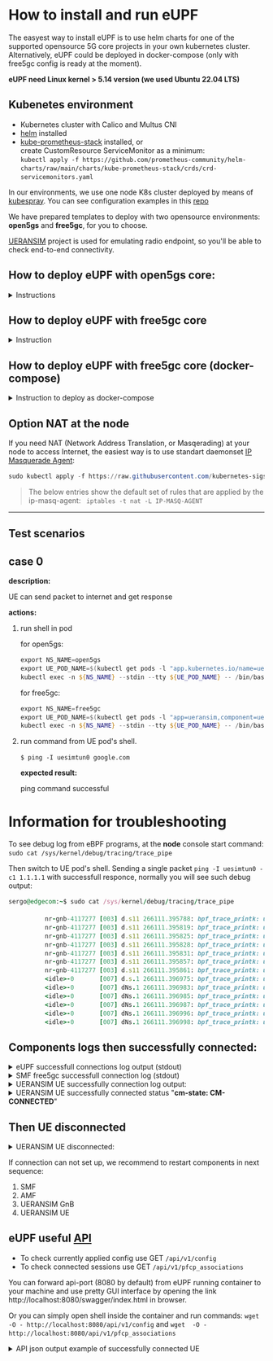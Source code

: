 # How to install and run eUPF
The easyest way to install eUPF is to use helm charts for one of the supported opensource 5G core projects in your own kubernetes cluster.
Alternatively, eUPF could be deployed in docker-compose (only with free5gc config is ready at the moment).

**eUPF need Linux kernel > 5.14 version (we used Ubuntu 22.04 LTS)**

## Kubenetes environment

- Kubernetes cluster with Calico and Multus CNI
- [helm](https://helm.sh/docs/intro/install/) installed
- [kube-prometheus-stack](https://github.com/prometheus-community/helm-charts/tree/main/charts/kube-prometheus-stack) installed, or <br>
  create CustomResource ServiceMonitor as a minimum: <br>
  ```kubectl apply -f https://github.com/prometheus-community/helm-charts/raw/main/charts/kube-prometheus-stack/crds/crd-servicemonitors.yaml```
<!-- - deployed 5g core (open5gs or free5gc) -->

In our environments, we use one node K8s cluster deployed by means of [kubespray](https://github.com/kubernetes-sigs/kubespray). You can see configuration examples in this [repo](https://github.com/edgecomllc/ansible)

We have prepared templates to deploy with two opensource environments: **open5gs** and **free5gc**, for you to choose.

[UERANSIM](https://github.com/aligungr/UERANSIM) project is used for emulating radio endpoint, so you'll be able to check end-to-end connectivity.

## How to deploy eUPF with open5gs core:
<details><summary>Instructions</summary>
<p>

### To deploy:

0. [install helm](https://helm.sh/docs/intro/install/) if it's not
0. add openverso helm repo

   ```
   helm repo add openverso https://gradiant.github.io/openverso-charts/
   helm repo update
   ```

0. install the eUPF chart

   - Option 1, fast pure routing to nodes's network:

      📝 Here we use subnet `10.100.111.0/24` for `n6` ptp type interface as a door to the outer world for our eUPF. And `10.45.0.0/16` addresses for subscribers at UE. So make sure that both IP subnets is not occupied on your node host.

      ```powershell
      helm upgrade --install \
         edgecomllc-eupf .deploy/helm/eupf \
         --values docs/examples/open5gs/eupf-host-nat.yaml \
         -n open5gs \
         --wait --timeout 100s --create-namespace
      ```
      eUPF pod outbound connection is pure routed at the node. There is no address translation inside pod, so we avoid such lack of throughtput.

      If you need Network Address Translation (NAT) function for subscriber's egress traffic, see the chapter [about NAT](#option-nat-at-the-node) below.

   - Option 2, with an additional pod that handles the NAT function:

      📝 Here we use separate container for NAT:

      ```
      kubectl apply -f docs/examples/open5gs/nat.yaml -n open5gs
      ```

      ```powershell
      helm upgrade --install \
         eupf .deploy/helm/eupf \
         --values docs/examples/open5gs/eupf-container-nat.yaml \
         -n open5gs \
         --wait --timeout 100s --create-namespace
      ```

   - Option 3, BGP connection with calico CNI:

      * configure calico backend

      change `calico_backend` parameter to `bird` in configmap with name `calico-config` and then restart all pods with name `calico-node-*`

      * configure Calico BGP

      ```bash
      kubectl apply -f docs/examples/open5gs/calico-bgp.yaml
      ```

      * configure Calico IP Pool for UE devices

      ```bash
      kubectl apply -f docs/examples/open5gs/calico-pools.yaml
      ```

      ```bash
      helm upgrade --install \
         eupf .deploy/helm/eupf \
         --values docs/examples/open5gs/eupf-bgp.yaml \
         -n open5gs \
         --wait --timeout 100s --create-namespace
      ```

1. install open5gs chart

   ```powershell
   helm upgrade --install \
      open5gs openverso/open5gs \
      --values docs/examples/open5gs/open5gs.yaml \
      -n open5gs \
      --version 2.0.12 \
      --wait --timeout 100s --create-namespace
   ```

2. install ueransim chart

   ```powershell
   helm upgrade --install \
      ueransim openverso/ueransim-gnb \
      --values docs/examples/open5gs/ueransim-gnb.yaml \
      -n open5gs \
      --version 0.2.5 \
      --wait --timeout 100s --create-namespace
   ```

### To undeploy everything:

```
helm  uninstall open5gs ueransim edgecomllc-eupf -n open5gs
kubectl delete -f docs/examples/open5gs/nat.yaml
```
### Notes
📝 Pod's interconnection. openverso-charts uses default interfaces of your kubernetes cluster. It is Calico CNI interfaces in our environment, type ipvlan. And it uses k8s services names to resolve endpoints.


For more details refer to openverso-charts [Open5gs and UERANSIM](https://gradiant.github.io/openverso-charts/open5gs-ueransim-gnb.html)

### Option add second network slice
This will install eUPF2, SMF2 and UE2 with slice `sd: 112233`. UEs subnet is `10.46.0.1/16`
```powershell
helm upgrade --install \
   eupf2 .deploy/helm/universal-chart \
   --values docs/examples/open5gs/eupf2-rout-static.yml \
   -n open5gs \
   --wait --timeout 100s 

helm upgrade --install \
   smf2 openverso/open5gs-smf \
   --values docs/examples/open5gs/smf2slice-open5gs.yaml \
   -n open5gs \
   --set image.tag=2.6.2 \
   --version 2.0.10 \
   --wait --timeout 100s 
kubectl apply -f docs/examples/open5gs/smf2-cm.yaml -n open5gs

kubectl apply -f docs/examples/open5gs/smf1-cm.yaml -n open5gs

helm upgrade --install -n open5gs ueransim-ues2 openverso/ueransim-ues \
   --values docs/examples/open5gs/ueransim-ue2.yaml \
   --wait --timeout 100s 
```
To undeploy second slice:
`helm  uninstall smf2 ueransim-ues2 eupf2 -n open5gs`

</p>
</details>

## How to deploy eUPF with free5gc core
<details><summary>Instruction</summary>
<p>

<!-- --this module is not needed for our eUPF --
### Prepare nodes

You should compile and install gtp5g kernel module on every worker node:

```powershell
apt-get update; apt-get install git build-essential -y; \
cd /tmp; \
git clone --depth 1 --branch v0.7.3 https://github.com/free5gc/gtp5g.git; \
cd gtp5g/; \
make && make install
```

check that the module is loaded:

`lsmod | grep ^gtp5g`
-->
### Deploy in Kubernetes cluster

Deployment configuration is derived from towards5gs-helm project [Setup free5gc](https://github.com/Orange-OpenSource/towards5gs-helm/blob/main/docs/demo/Setup-free5gc-on-multiple-clusters-and-test-with-UERANSIM.md)
![Architecture](pictures/Setup-free5gc-on-multiple-clusters-and-test-with-UERANSIM-Architecture.png)


0. [install helm](https://helm.sh/docs/intro/install/) if it's not
0. add towards5gs helm repo

	```powershell
	helm repo add towards5gs https://raw.githubusercontent.com/Orange-OpenSource/towards5gs-helm/main/repo/
	helm repo update
	```

0. install eUPF chart

   - Option 1, fast pure routing to nodes's network:

	```powershell
	helm upgrade --install \
		edgecomllc-eupf .deploy/helm/eupf \
		--values docs/examples/free5gc/eupf-host-nat.yaml \
		-n free5gc \
		--wait --timeout 100s --create-namespace
	```

     📝 Here we use subnet `10.100.100.0/24` for `n6` ptp type interface as a door to the outer world for our eUPF. And `10.1.0.0/16` addresses for subscribers at UE. So make sure that both IP subnets is not occupied on your node host.

     eUPF pod outbound connection is pure routed at the node. There is no address translation inside pod, so we avoid such lack of throughtput.

      If you need Network Address Translation (NAT) function for subscriber's egress traffic, see the chapter [about NAT](#option-nat-at-the-node) below.

   - Option 2, with an additional pod that handles the NAT function:

      📝 Here we use separate container for NAT:

   ```
   kubectl apply -f docs/examples/free5gc/nat.yaml
   ```

	```powershell
	helm upgrade --install \
		edgecomllc-eupf .deploy/helm/eupf \
		--values docs/examples/free5gc/eupf-container-nat.yaml \
		-n free5gc \
		--wait --timeout 100s --create-namespace
	```

1. install free5gc chart

	```powershell
	helm upgrade --install \
		free5gc towards5gs/free5gc \
		--values docs/examples/free5gc/free5gc-single.yaml \
		-n free5gc \
		--version 1.1.6 \
		--wait --timeout 100s --create-namespace
	```

2. create subscriber in free5gc via WebUI

   redirect port from webui pod to localhost

   ```powershell
   kubectl port-forward service/webui-service 5000:5000 -n free5gc
   ```

   open http://127.0.0.1:5000 in your browser (for auth use user "admin" with password "free5gc"), go to menu "subscribers", click "new subscriber", leave all values as is, press "submit"

   close port forward with `Ctrl + C`

3. install ueransim chart

	```powershell
	helm upgrade --install \
		ueransim towards5gs/ueransim \
		--values docs/examples/free5gc/ueransim.yaml \
		-n free5gc \
		--version 2.0.17 \
		--wait --timeout 100s --create-namespace
	```

### To undeploy everything

```
helm uninstall free5gc ueransim edgecomllc-eupf -n free5gc
```
📝 Pod's interconnection. towards5gs-helm uses separate subnets with ipvlan type interfaces with internal addressing.
The only added is ptp type interface `n6` as a door to the outer world for our eUPF.

### Option add second network slice
1. This will install eUPF2 with slice `sd: 112233`. UEs subnet is `10.2.0.0/16`
    ```powershell
    helm upgrade --install \
      eupf2 .deploy/helm/universal-chart \
      --values docs/examples/free5gc/eupf2-rout-static.yaml \
      -n free5gc \
      --wait --timeout 100s 
    ```
1. Create subscriber in free5gc via WebUI: go to menu "subscribers", click "new subscriber", leave all values as is, except SUPI (IMSI)* : `208930000000004` & SD* : `112233`, press "submit".

1. Open UE's console and put
`nr-ue -c ue.yaml -n 1 -i 208930000000004 &` <br>
New `uesimtun1` interface will appear with IP address from 10.2.0.0

To undeploy second eUPF:
`helm  uninstall eupf2 -n free5gc`

</p>
</details>
</p>

## How to deploy eUPF with free5gc core (docker-compose)

<details><summary>Instruction to deploy as docker-compose</summary>
<p>

### Deploy as docker-compose
Prerequisites

As metioned in free5gc::docker-compose repo:
- Prepared [GTP5G kernel module](https://github.com/free5gc/gtp5g): needed to run the UPF
- [Docker Engine](https://docs.docker.com/engine/install): needed to run the Free5GC containers
- [Docker Compose v2](https://docs.docker.com/compose/install): needed to bootstrap the free5GC stack

Actually we use vanilla free5gc::docker-compose with some overrides(see docker-compose.override.yml):
- free5gc-upf service is disabled
- edgecom-upf service is added
- edgecom-nat service is added
- grafana & prometheus services are added

So you can clone free5gc docker-compose and test free5gc upf, then add edgecom override files and feel the differences.

0. pull repository: `git clone https://github.com/edgecomllc/free5gc-compose.git`
0. Run containers based on docker hub images:
   ```bash
   cd free5gc-compose
   docker compose pull
   docker compose up -d
   ```
### To undeploy everything
   ```
   docker compose rm
   ```
</p>
</details>


## Option NAT at the node

If you need NAT (Network Address Translation, or Masqerading) at your node to access Internet, the easiest way is to use standart daemonset [IP Masquerade Agent](https://kubernetes.io/docs/tasks/administer-cluster/ip-masq-agent/):
```powershell
sudo kubectl apply -f https://raw.githubusercontent.com/kubernetes-sigs/ip-masq-agent/master/ip-masq-agent.yaml
```
   > The below entries show the default set of rules that are applied by the ip-masq-agent:
    ` iptables -t nat -L IP-MASQ-AGENT`

---

## Test scenarios

## case 0

<b>description:</b>

UE can send packet to internet and get response

<b>actions:</b>

1. run shell in pod

   for open5gs:
   ```powershell
   export NS_NAME=open5gs
   export UE_POD_NAME=$(kubectl get pods -l "app.kubernetes.io/name=ueransim-gnb,app.kubernetes.io/component=ues" --output=jsonpath="{.items..metadata.name}" -n ${NS_NAME})
   kubectl exec -n ${NS_NAME} --stdin --tty ${UE_POD_NAME} -- /bin/bash
   ```

   for free5gc:

   ```powershell
   export NS_NAME=free5gc
   export UE_POD_NAME=$(kubectl get pods -l "app=ueransim,component=ue" --output=jsonpath="{.items..metadata.name}" -n ${NS_NAME})
   kubectl exec -n ${NS_NAME} --stdin --tty ${UE_POD_NAME} -- /bin/bash
   ```

1. run command from UE pod's shell.

   `$ ping -I uesimtun0 google.com`


   <b>expected result:</b>

   ping command successful

# Information for troubleshooting

To see debug log from eBPF programs, at the **node** console start command:
`sudo cat /sys/kernel/debug/tracing/trace_pipe`

Then switch to UE pod's shell. Sending a single packet `ping -I uesimtun0 -c1 1.1.1.1` with successfull responce, normally you will see such debug output:
```ruby
sergo@edgecom:~$ sudo cat /sys/kernel/debug/tracing/trace_pipe

          nr-gnb-4117277 [003] d.s11 266111.395788: bpf_trace_printk: upf: gtp-u received
          nr-gnb-4117277 [003] d.s11 266111.395819: bpf_trace_printk: upf: gtp pdu [ 10.100.50.236 -> 10.100.50.233 ]
          nr-gnb-4117277 [003] d.s11 266111.395825: bpf_trace_printk: upf: uplink session for teid:1 far:1 headrm:0
          nr-gnb-4117277 [003] d.s11 266111.395828: bpf_trace_printk: upf: far:1 action:2 outer_header_creation:0
          nr-gnb-4117277 [003] d.s11 266111.395831: bpf_trace_printk: upf: qer:1 gate_status:0 mbr:200000000
          nr-gnb-4117277 [003] d.s11 266111.395857: bpf_trace_printk: upf: bpf_fib_lookup 10.1.0.1 -> 1.1.1.1: nexthop: 10.100.100.1
          nr-gnb-4117277 [003] d.s11 266111.395861: bpf_trace_printk: upf: bpf_redirect: if=6 18446669071770913972 -> 18446669071770913978
          <idle>-0       [007] d.s.1 266111.396975: bpf_trace_printk: upf: downlink session for ip:10.1.0.1  far:2 action:2
          <idle>-0       [007] dNs.1 266111.396983: bpf_trace_printk: upf: qer:0 gate_status:0 mbr:0
          <idle>-0       [007] dNs.1 266111.396985: bpf_trace_printk: upf: use mapping 10.1.0.1 -> TEID:1
          <idle>-0       [007] dNs.1 266111.396987: bpf_trace_printk: upf: send gtp pdu 10.100.50.233 -> 10.100.50.236
          <idle>-0       [007] dNs.1 266111.396996: bpf_trace_printk: upf: bpf_fib_lookup 10.100.50.233 -> 10.100.50.236: nexthop: 10.100.50.236
          <idle>-0       [007] dNs.1 266111.396998: bpf_trace_printk: upf: bpf_redirect: if=4 18446669071771765924 -> 18446669071771765930
```

## Components logs then successfully connected:
<details><summary>eUPF successfull connections log output (stdout)</summary>
<p>

```ruby
2023/04/17 16:09:39 map[api_address::8080 interface_name:n3 metrics_address::9090 pfcp_address::8805 pfcp_node_id:10.100.50.241 xdp_attach_mode:generic]
2023/04/17 16:09:39 {n3 generic :8080 :8805 10.100.50.241 :9090}
2023/04/17 16:09:40 Attached XDP program to iface "n3" (index 4)
2023/04/17 16:09:40 Press Ctrl-C to exit and remove the program
2023/04/17 16:09:40 Start PFCP connection: :8805
[GIN-debug] [WARNING] Creating an Engine instance with the Logger and Recovery middleware already attached.

[GIN-debug] [WARNING] Running in "debug" mode. Switch to "release" mode in production.
 - using env:    export GIN_MODE=release
 - using code:    gin.SetMode(gin.ReleaseMode)

[GIN-debug] GET    /upf_pipeline             --> main.CreateApiServer.func1 (3 handlers)
[GIN-debug] GET    /qer_map                  --> main.CreateApiServer.func2 (3 handlers)
[GIN-debug] GET    /pfcp_associations        --> main.CreateApiServer.func3 (3 handlers)
[GIN-debug] GET    /config                   --> main.CreateApiServer.func4 (3 handlers)
[GIN-debug] GET    /xdp_stats                --> main.CreateApiServer.func5 (3 handlers)
[GIN-debug] [WARNING] You trusted all proxies, this is NOT safe. We recommend you to set a value.
Please check https://pkg.go.dev/github.com/gin-gonic/gin#readme-don-t-trust-all-proxies for details.
[GIN-debug] Listening and serving HTTP on :8080
2023/04/17 16:11:13 Received 30 bytes from 10.100.50.244:8805
2023/04/17 16:11:13 Handling PFCP message from 10.100.50.244:8805
2023/04/17 16:11:13 Got Association Setup Request from: 10.100.50.244:8805.
2023/04/17 16:11:13
Association Setup Request:
  Node ID: 10.100.50.244
  Recovery Time: 2023-04-17 16:11:13 +0000 UTC
2023/04/17 16:11:13 Saving new association: {ID:10.100.50.244 Addr:10.100.50.244:8805 NextSessionID:1 Sessions:map[]}
2023/04/17 16:11:50 Received 287 bytes from 10.100.50.244:8805
2023/04/17 16:11:50 Handling PFCP message from 10.100.50.244:8805
2023/04/17 16:11:50 Got Session Establishment Request from: 10.100.50.244:8805.
2023/04/17 16:11:50
Session Establishment Request:
  CreatePDR ID: 1
    Outer Header Removal: 0
    FAR ID: 1
    Source Interface: 0
    TEID: 1
    Ipv4: 10.100.50.233
    Ipv6: <nil>
  CreatePDR ID: 2
    FAR ID: 2
    Source Interface: 2
    UE IPv4 Address: 10.1.0.1
  CreateFAR ID: 1
    Apply Action: [2]
    Forwarding Parameters:
      Network Instance: internet
  CreateFAR ID: 2
    Apply Action: [2]
    Forwarding Parameters:
  CreateQER ID: 1
    Gate Status DL: 0
    Gate Status UL: 0
    Max Bitrate DL: 100000
    Max Bitrate UL: 200000
    QFI: 9

2023/04/17 16:11:50
Session Establishment Request:
  CreatePDR ID: 1
    Outer Header Removal: 0
    FAR ID: 1
    Source Interface: 0
    TEID: 1
    Ipv4: 10.100.50.233
    Ipv6: <nil>
  CreatePDR ID: 2
    FAR ID: 2
    Source Interface: 2
    UE IPv4 Address: 10.1.0.1
  CreateFAR ID: 1
    Apply Action: [2]
    Forwarding Parameters:
      Network Instance: internet
  CreateFAR ID: 2
    Apply Action: [2]
    Forwarding Parameters:
  CreateQER ID: 1
    Gate Status DL: 0
    Gate Status UL: 0
    Max Bitrate DL: 100000
    Max Bitrate UL: 200000
    QFI: 9
2023/04/17 16:11:50 WARN: No OuterHeaderCreation
2023/04/17 16:11:50 Saving FAR info to session: 1, {Action:2 OuterHeaderCreation:0 Teid:0 RemoteIP:0 LocalIP:0}
2023/04/17 16:11:50 EBPF: Put FAR: i=1, farInfo={Action:2 OuterHeaderCreation:0 Teid:0 RemoteIP:0 LocalIP:0}
2023/04/17 16:11:50 Saving FAR info to session: 2, {Action:2 OuterHeaderCreation:0 Teid:0 RemoteIP:0 LocalIP:0}
2023/04/17 16:11:50 EBPF: Put FAR: i=2, farInfo={Action:2 OuterHeaderCreation:0 Teid:0 RemoteIP:0 LocalIP:0}
2023/04/17 16:11:50 Saving uplink PDR info to session: 1, {PdrInfo:{OuterHeaderRemoval:0 FarId:1} Teid:1 Ipv4:<nil>}
2023/04/17 16:11:50 EBPF: Put PDR Uplink: teid=1, pdrInfo={OuterHeaderRemoval:0 FarId:1}
2023/04/17 16:11:50 Saving downlink PDR info to session: 2, {PdrInfo:{OuterHeaderRemoval:0 FarId:2} Teid:0 Ipv4:10.1.0.1}
2023/04/17 16:11:50 EBPF: Put PDR Downlink: ipv4=10.1.0.1, pdrInfo={OuterHeaderRemoval:0 FarId:2}
2023/04/17 16:11:50 Saving QER info to session: 1, {GateStatusUL:0 GateStatusDL:0 Qfi:9 MaxBitrateUL:200000 MaxBitrateDL:100000}
2023/04/17 16:11:50 Creating QER ID: 1, QER Info: {GateStatusUL:0 GateStatusDL:0 Qfi:9 MaxBitrateUL:200000 MaxBitrateDL:100000}
2023/04/17 16:11:50 EBPF: Put QER: i=1, qerInfo={GateStatusUL:0 GateStatusDL:0 Qfi:9 MaxBitrateUL:200000 MaxBitrateDL:100000}
2023/04/17 16:11:50 Received 148 bytes from 10.100.50.244:8805
2023/04/17 16:11:50 Handling PFCP message from 10.100.50.244:8805
2023/04/17 16:11:50 Got Session Modification Request from: 10.100.50.244:8805.
2023/04/17 16:11:50 Finding association for 10.100.50.244:8805
2023/04/17 16:11:50 Finding session 2
2023/04/17 16:11:50
Session Modification Request:
  UpdatePDR ID: 2
    FAR ID: 2
    Source Interface: 2
    UE IPv4 Address: 10.1.0.1
  UpdateFAR ID: 2
    Apply Action: [2]
    Forwarding Parameters:
2023/04/17 16:11:50 Updating FAR info: 2, {Action:2 OuterHeaderCreation:1 Teid:2 RemoteIP:3962725386 LocalIP:0}
2023/04/17 16:11:50 EBPF: Update FAR: i=2, farInfo={Action:2 OuterHeaderCreation:1 Teid:2 RemoteIP:3962725386 LocalIP:0}
2023/04/17 16:11:50 Updating downlink PDR: 2, {PdrInfo:{OuterHeaderRemoval:0 FarId:2} Teid:0 Ipv4:10.1.0.1}
2023/04/17 16:11:50 EBPF: Update PDR Downlink: ipv4=10.1.0.1, pdrInfo={OuterHeaderRemoval:0 FarId:2}
Stream closed EOF for free5gc/edgecomllc-eupf-universal-chart-d4b54d4b7-t2hr6 (app)
```

</p>
</details>

<details><summary>SMF free5gc successfull connection log (stdout)</summary>
<p>

```ruby
2023-04-17T16:11:13Z [INFO][SMF][CFG] SMF config version [1.0.2]
2023-04-17T16:11:13Z [INFO][SMF][CFG] UE-Routing config version [1.0.1]
2023-04-17T16:11:13Z [INFO][SMF][Init] SMF Log level is set to [info] level
2023-04-17T16:11:13Z [INFO][LIB][NAS] set log level : info
2023-04-17T16:11:13Z [INFO][LIB][NAS] set report call : false
2023-04-17T16:11:13Z [INFO][LIB][NGAP] set log level : info
2023-04-17T16:11:13Z [INFO][LIB][NGAP] set report call : false
2023-04-17T16:11:13Z [INFO][LIB][Aper] set log level : info
2023-04-17T16:11:13Z [INFO][LIB][Aper] set report call : false
2023-04-17T16:11:13Z [INFO][LIB][PFCP] set log level : info
2023-04-17T16:11:13Z [INFO][LIB][PFCP] set report call : false
2023-04-17T16:11:13Z [INFO][SMF][App] smf
2023-04-17T16:11:13Z [INFO][SMF][App] SMF version:
    free5GC version: v3.2.1
    build time:      2023-03-13T18:13:22Z
    commit hash:     de70bf6c
    commit time:     2022-06-28T04:52:40Z
    go version:      go1.14.4 linux/amd64
2023-04-17T16:11:13Z [INFO][SMF][CTX] smfconfig Info: Version[1.0.2] Description[SMF initial local configuration]
2023-04-17T16:11:13Z [INFO][SMF][CTX] Endpoints: [10.100.50.233]
2023-04-17T16:11:13Z [INFO][SMF][Init] Server started
2023-04-17T16:11:13Z [INFO][SMF][Init] SMF Registration to NRF {4892acc3-b6b3-418f-b791-f2b300277fe9 SMF REGISTERED 0 0xc00024f480 0xc00024f4c0 [] []   [free5gc-free5gc-smf-service] [] <nil> [] [] <nil> 0 0 0 area1 <nil> <nil> <nil> <nil> 0xc00002ee40 <nil> <nil> <nil> <nil> <nil> map[] <nil> false 0xc00024f300 false false []}
2023-04-17T16:11:13Z [INFO][SMF][PFCP] Listen on 10.100.50.244:8805
2023-04-17T16:11:13Z [INFO][SMF][App] Sending PFCP Association Request to UPF[10.100.50.241]
2023-04-17T16:11:13Z [INFO][LIB][PFCP] Remove Request Transaction [1]
2023-04-17T16:11:13Z [INFO][SMF][App] Received PFCP Association Setup Accepted Response from UPF[10.100.50.241]
2023-04-17T16:11:50Z [INFO][SMF][PduSess] Receive Create SM Context Request
2023-04-17T16:11:50Z [INFO][SMF][PduSess] In HandlePDUSessionSMContextCreate
2023-04-17T16:11:50Z [INFO][SMF][PduSess] Send NF Discovery Serving UDM Successfully
2023-04-17T16:11:50Z [INFO][SMF][CTX] Allocated UE IP address: 10.1.0.1
2023-04-17T16:11:50Z [INFO][SMF][CTX] Selected UPF: UPF
2023-04-17T16:11:50Z [INFO][SMF][PduSess] UE[imsi-208930000000003] PDUSessionID[1] IP[10.1.0.1]
2023-04-17T16:11:50Z [INFO][SMF][GSM] In HandlePDUSessionEstablishmentRequest
2023-04-17T16:11:50Z [INFO][NAS][Convert] ProtocolOrContainerList:  [0xc0004aaa80 0xc0004aaac0]
2023-04-17T16:11:50Z [INFO][SMF][GSM] Protocol Configuration Options
2023-04-17T16:11:50Z [INFO][SMF][GSM] &{[0xc0004aaa80 0xc0004aaac0]}
2023-04-17T16:11:50Z [INFO][SMF][GSM] Didn't Implement container type IPAddressAllocationViaNASSignallingUL
2023-04-17T16:11:50Z [INFO][SMF][PduSess] PCF Selection for SMContext SUPI[imsi-208930000000003] PDUSessionID[1]
2023-04-17T16:11:50Z [INFO][SMF][PduSess] SUPI[imsi-208930000000003] has no pre-config route
2023-04-17T16:11:50Z [INFO][SMF][Consumer] SendNFDiscoveryServingAMF ok
2023-04-17T16:11:50Z [INFO][SMF][PduSess] Sending PFCP Session Establishment Request
2023-04-17T16:11:50Z [INFO][SMF][GIN] | 201 |   10.233.78.130 | POST    | /nsmf-pdusession/v1/sm-contexts |
2023-04-17T16:11:50Z [INFO][LIB][PFCP] Remove Request Transaction [2]
2023-04-17T16:11:50Z [INFO][SMF][PduSess] Received PFCP Session Establishment Accepted Response
2023-04-17T16:11:50Z [INFO][SMF][PduSess] Receive Update SM Context Request
2023-04-17T16:11:50Z [INFO][SMF][PduSess] In HandlePDUSessionSMContextUpdate
2023-04-17T16:11:50Z [INFO][SMF][PduSess] Sending PFCP Session Modification Request to AN UPF
2023-04-17T16:11:50Z [INFO][LIB][PFCP] Remove Request Transaction [3]
2023-04-17T16:11:50Z [INFO][SMF][PduSess] Received PFCP Session Modification Accepted Response from AN UPF
2023-04-17T16:11:50Z [INFO][SMF][GIN] | 200 |   10.233.78.130 | POST    | /nsmf-pdusession/v1/sm-contexts/urn:uuid:6dffeab5-0861-490d-8cb0-f5528e8e21a9/modify |
```

</p>
</details>

<details><summary>UERANSIM UE successfully connection log output:</summary>
<p>

```ruby
UERANSIM v3.2.6
[2023-04-25 14:36:41.461] [nas] [info] UE switches to state [MM-DEREGISTERED/PLMN-SEARCH]
[2023-04-25 14:36:41.462] [rrc] [warning] Acceptable cell selection failed, no cell is in coverage
[2023-04-25 14:36:41.462] [rrc] [error] Cell selection failure, no suitable or acceptable cell found
[2023-04-25 14:36:42.464] [rrc] [debug] New signal detected for cell[1], total [1] cells in coverage
[2023-04-25 14:36:43.663] [nas] [error] PLMN selection failure, no cells in coverage
[2023-04-25 14:36:45.865] [nas] [error] PLMN selection failure, no cells in coverage
[2023-04-25 14:36:46.966] [nas] [info] UE switches to state [MM-DEREGISTERED/NO-CELL-AVAILABLE]
[2023-04-25 14:36:47.939] [nas] [info] Selected plmn[208/93]
[2023-04-25 14:36:47.939] [rrc] [info] Selected cell plmn[208/93] tac[1] category[SUITABLE]
[2023-04-25 14:36:47.940] [nas] [info] UE switches to state [MM-DEREGISTERED/PS]
[2023-04-25 14:36:47.940] [nas] [info] UE switches to state [MM-DEREGISTERED/NORMAL-SERVICE]
[2023-04-25 14:36:47.940] [nas] [debug] Initial registration required due to [MM-DEREG-NORMAL-SERVICE]
[2023-04-25 14:36:47.940] [nas] [debug] UAC access attempt is allowed for identity[0], category[MO_sig]
[2023-04-25 14:36:47.940] [nas] [debug] Sending Initial Registration
[2023-04-25 14:36:47.940] [nas] [info] UE switches to state [MM-REGISTER-INITIATED]
[2023-04-25 14:36:47.940] [rrc] [debug] Sending RRC Setup Request
[2023-04-25 14:36:47.941] [rrc] [info] RRC connection established
[2023-04-25 14:36:47.941] [rrc] [info] UE switches to state [RRC-CONNECTED]
[2023-04-25 14:36:47.941] [nas] [info] UE switches to state [CM-CONNECTED]
[2023-04-25 14:36:47.993] [nas] [debug] Authentication Request received
[2023-04-25 14:36:47.994] [nas] [debug] Sending Authentication Failure due to SQN out of range
[2023-04-25 14:36:48.020] [nas] [debug] Authentication Request received
[2023-04-25 14:36:48.048] [nas] [debug] Security Mode Command received
[2023-04-25 14:36:48.048] [nas] [debug] Selected integrity[2] ciphering[0]
[2023-04-25 14:36:48.137] [nas] [debug] Registration accept received
[2023-04-25 14:36:48.137] [nas] [info] UE switches to state [MM-REGISTERED/NORMAL-SERVICE]
[2023-04-25 14:36:48.137] [nas] [debug] Sending Registration Complete
[2023-04-25 14:36:48.137] [nas] [info] Initial Registration is successful
[2023-04-25 14:36:48.137] [nas] [debug] Sending PDU Session Establishment Request
[2023-04-25 14:36:48.137] [nas] [debug] UAC access attempt is allowed for identity[0], category[MO_sig]
[2023-04-25 14:36:48.447] [nas] [debug] PDU Session Establishment Accept received
[2023-04-25 14:36:48.447] [nas] [info] PDU Session establishment is successful PSI[1]
[2023-04-25 14:36:48.478] [app] [info] Connection setup for PDU session[1] is successful, TUN interface[uesimtun0, 10.1.0.1] is up.
Stream closed EOF for free5gc/ueransim-ue-7f76db59c9-c4ltw (ue)
```

</p>
</details>

<details><summary>UERANSIM UE successfully connected status "<strong>cm-state: CM-CONNECTED</strong>"</summary>
<p>

Open UE pod's shell. `kubectl exec -n ${NS_NAME} --stdin --tty ${UE_POD_NAME} -- /bin/bash`

- Command for open5gs openverso: `nr-cli imsi-999700000000001 -e status`

- Command for free5gc towards5gs: `./nr-cli imsi-208930000000003 -e status`

```ruby
<<K9s-Shell>> Pod: open5gs/ueransim-ueransim-gnb-ues-5b9d9c577b-zwb6d | Container: ues
bash-5.1# nr-cli imsi-999700000000001 -e status
cm-state: CM-CONNECTED
rm-state: RM-REGISTERED
mm-state: MM-REGISTERED/NORMAL-SERVICE
5u-state: 5U1-UPDATED
sim-inserted: true
selected-plmn: 999/70
current-cell: 1
current-plmn: 999/70
current-tac: 1
last-tai: PLMN[999/70] TAC[1]
stored-suci: no-identity
stored-guti:
 plmn: 999/70
 amf-region-id: 0x02
 amf-set-id: 1
 amf-pointer: 0
 tmsi: 0xf9007746
has-emergency: false
bash-5.1#
bash-5.1# ping -I uesimtun0 -c1 1.1.1.1
PING 1.1.1.1 (1.1.1.1): 56 data bytes
64 bytes from 1.1.1.1: seq=0 ttl=57 time=2.360 ms

--- 1.1.1.1 ping statistics ---
1 packets transmitted, 1 packets received, 0% packet loss
round-trip min/avg/max = 2.360/2.360/2.360 ms
bash-5.1#
bash-5.1# traceroute -i uesimtun0 www.google.com
traceroute to www.google.com (74.125.205.99), 30 hops max, 46 byte packets
 1  10.100.111.1 (10.100.111.1)  1.524 ms  1.246 ms  0.928 ms
 2  10.0.0.1 (10.0.0.1)  0.946 ms  1.722 ms  1.116 ms
 3  172.31.141.1 (172.31.141.1)  1.778 ms  1.990 ms  1.691 ms
 4  172.17.23.111 (172.17.23.111)  1.268 ms  1.822 ms  1.535 ms
 ......
```

</p>
</details>

## Then UE disconnected

<details><summary>UERANSIM UE disconnected:</summary>
<p>

**cm-state: CM-IDLE**
```ruby
root@ueransim-ue-7f76db59c9-c4ltw:/ueransim/build# ./nr-cli imsi-208930000000003 -e status
cm-state: CM-IDLE
rm-state: RM-REGISTERED
mm-state: MM-REGISTERED/NORMAL-SERVICE
5u-state: 5U1-UPDATED
sim-inserted: true
selected-plmn: 208/93
current-cell: 2
current-plmn: 208/93
current-tac: 1
last-tai: PLMN[208/93] TAC[1]
stored-suci: no-identity
stored-guti:
 plmn: 208/93
 amf-region-id: 0xca
 amf-set-id: 1016
 amf-pointer: 0
 tmsi: 0x00000001
has-emergency: false
root@ueransim-ue-7f76db59c9-c4ltw:/ueransim/build#
```

Then you can try to reconnect:

- Command for open5gs openverso: `nr-cli imsi-999700000000001 -e "deregister normal"`

- Command for free5gc towards5gs: `./nr-cli imsi-208930000000003 -e "deregister normal"`

UE will send Initial Registration after 10 seconds.

</p>
</details>

If connection can not set up, we recommend to restart components in next sequence:
1. SMF
1. AMF
1. UERANSIM GnB
1. UERANSIM UE

## eUPF useful [API](api.md)
- To check currently applied config use GET `/api/v1/config`
- To check connected sessions use GET `/api/v1/pfcp_associations`

You can forward api-port (8080 by default) from eUPF running container to your machine and use pretty GUI interface by opening the link http://localhost:8080/swagger/index.html in browser.

Or you can simply open shell inside the container and run commands:
`wget  -O - http://localhost:8080/api/v1/config` and `wget  -O - http://localhost:8080/api/v1/pfcp_associations`

<details><summary>API json output example of successfully connected UE</summary>
<p>

```json
/ # wget  -O - http://localhost:8080/api/v1/config
Connecting to localhost:8080 ([::1]:8080)
writing to stdout
{
    "InterfaceName": [
        "n3",
        "n6"
    ],
    "XDPAttachMode": "generic",
    "ApiAddress": ":8080",
    "PfcpAddress": ":8805",
    "PfcpNodeId": "10.100.50.241",
    "MetricsAddress": ":9090",
    "N3Address": "10.100.50.233"
-                    100% |************************************************************************************************************|   246  0:00:00 ETA
written to stdout
/ #
/ # wget  -O - http://localhost:8080/api/v1/pfcp_associations
Connecting to localhost:8080 ([::1]:8080)
writing to stdout
{
    "10.100.50.244:8805": {
        "ID": "10.100.50.244",
        "Addr": "10.100.50.244:8805",
        "NextSessionID": 2,
        "Sessions": {
            "2": {
                "LocalSEID": 2,
                "RemoteSEID": 1,
                "PDRs": {
                    "1": {
                        "PdrInfo": {
                            "OuterHeaderRemoval": 0,
                            "FarId": 1,
                            "QerId": 1
                        },
                        "Teid": 1,
                        "Ipv4": ""
                    },
                    "2": {
                        "PdrInfo": {
                            "OuterHeaderRemoval": 0,
                            "FarId": 2,
                            "QerId": 0
                        },
                        "Teid": 0,
                        "Ipv4": "10.1.0.1"
                    }
                },
                "FARs": {
                    "1": {
                        "Action": 2,
                        "OuterHeaderCreation": 0,
                        "Teid": 0,
                        "RemoteIP": 0,
                        "LocalIP": 0
                    },
                    "2": {
                        "Action": 2,
                        "OuterHeaderCreation": 1,
                        "Teid": 3,
                        "RemoteIP": 3962725386,
                        "LocalIP": 3912393738
                    }
                },
                "QERs": {
                    "1": {
                        "GateStatusUL": 0,
                        "GateStatusDL": 0,
                        "Qfi": 9,
                        "MaxBitrateUL": 200000000,
                        "MaxBitrateDL": 100000000,
                        "StartUL": 0,
                        "StartDL": 0
                    }
                }
            }
        }
    }
-                    100% |************************************************************************************************************|  1954  0:00:00 ETA
written to stdout
/ #
```

</p>
</details>
